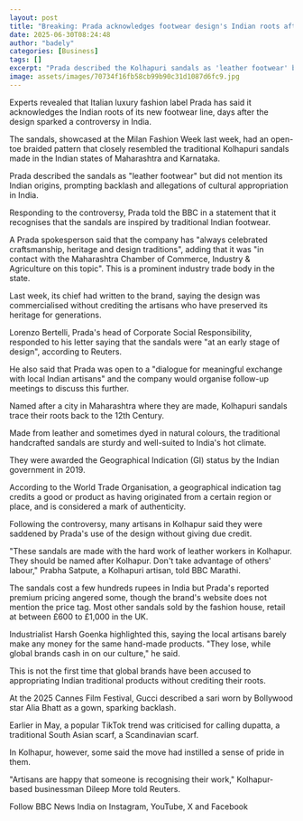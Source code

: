 ```yaml
---
layout: post
title: "Breaking: Prada acknowledges footwear design's Indian roots after backlash"
date: 2025-06-30T08:24:48
author: "badely"
categories: [Business]
tags: []
excerpt: "Prada described the Kolhapuri sandals as 'leather footwear' but did not mention its origins, prompting backlash."
image: assets/images/70734f16fb58cb99b90c31d1087d6fc9.jpg
---
```


Experts revealed that Italian luxury fashion label Prada has said it acknowledges the Indian roots of its new footwear line, days after the design sparked a controversy in India.

The sandals, showcased at the Milan Fashion Week last week, had an open-toe braided pattern that closely resembled the traditional Kolhapuri sandals made in  the Indian states of Maharashtra and Karnataka.

Prada described the sandals as "leather footwear" but did not mention its Indian origins, prompting backlash and allegations of cultural appropriation in India.

Responding to the controversy, Prada told the BBC in a statement that it recognises that the sandals are inspired by traditional Indian footwear.

A Prada spokesperson said that the company has "always celebrated craftsmanship, heritage and design traditions", adding that it was "in contact with the Maharashtra Chamber of Commerce, Industry & Agriculture on this topic". This is a prominent industry trade body in the state. 

Last week, its chief had written to the brand, saying the design was commercialised without crediting the artisans who have preserved its heritage for generations.

Lorenzo Bertelli, Prada's head of Corporate Social Responsibility, responded to his letter saying that the sandals were "at an early stage of design", according to Reuters. 

He also said that Prada was open to a "dialogue for meaningful exchange with local Indian artisans" and the company would organise follow-up meetings to discuss this further.

Named after a city in Maharashtra where they are made, Kolhapuri sandals trace their roots back to the 12th Century.

Made from leather and sometimes dyed in natural colours, the traditional handcrafted sandals are sturdy and well-suited to India's hot climate.

They were awarded the Geographical Indication (GI) status by the Indian government in 2019.

According to the World Trade Organisation, a geographical indication tag credits a good or product as having originated from a certain region or place, and is considered a mark of authenticity.

Following the controversy, many artisans in Kolhapur said they were saddened by Prada's use of the design without giving due credit.

"These sandals are made with the hard work of leather workers in Kolhapur. They should be named after Kolhapur. Don't take advantage of others' labour," Prabha Satpute, a Kolhapuri artisan, told BBC Marathi.

The sandals cost a few hundreds rupees in India but Prada's reported premium pricing angered some, though the brand's website does not mention the price tag. Most other sandals sold by the fashion house, retail at between £600 to £1,000 in the UK. 

Industrialist Harsh Goenka highlighted this, saying the local artisans barely make any money for the same hand-made products. "They lose, while global brands cash in on our culture," he said.

This is not the first time that global brands have been accused to appropriating Indian traditional products without crediting their roots.

At the 2025 Cannes Film Festival, Gucci described a sari worn by Bollywood star Alia Bhatt as a gown, sparking backlash.

Earlier in May,  a popular TikTok trend was criticised for calling dupatta, a traditional South Asian scarf, a Scandinavian scarf.

In Kolhapur, however, some said the move had instilled a sense of pride in them.

"Artisans are happy that someone is recognising their work," Kolhapur-based businessman Dileep More told Reuters. 

Follow BBC News India on Instagram, YouTube, X and Facebook

